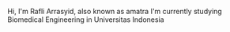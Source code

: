 Hi, I'm Rafli Arrasyid, also known as amatra
I'm currently studying Biomedical Engineering in Universitas Indonesia

<!---
amatra23/amatra23 is a ✨ special ✨ repository because its `README.md` (this file) appears on your GitHub profile.
You can click the Preview link to take a look at your changes.
--->
